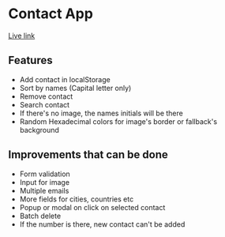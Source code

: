 # Contact App

[Live link](https://all-js.netlify.app/39-contactApp)

## Features

- Add contact in localStorage
- Sort by names (Capital letter only)
- Remove contact
- Search contact
- If there's no image, the names initials will be there
- Random Hexadecimal colors for image's border or fallback's background


## Improvements that can be done

- Form validation
- Input for image
- Multiple emails
- More fields for cities, countries etc
- Popup or modal on click on selected contact
- Batch delete
- If the number is there, new contact can't be added